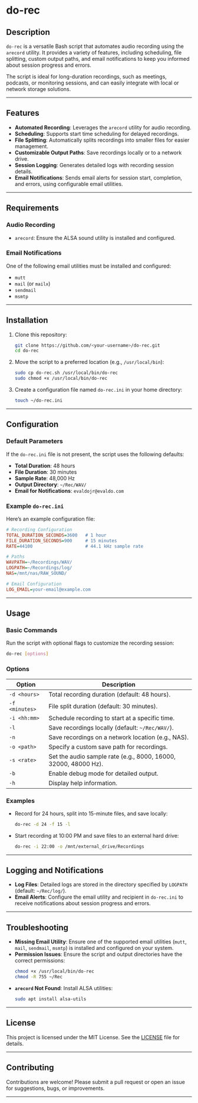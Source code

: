 # do-rec

## Description

`do-rec` is a versatile Bash script that automates audio recording using the `arecord` utility. It provides a variety of features, including scheduling, file splitting, custom output paths, and email notifications to keep you informed about session progress and errors.

The script is ideal for long-duration recordings, such as meetings, podcasts, or monitoring sessions, and can easily integrate with local or network storage solutions.

---

## Features

- **Automated Recording**: Leverages the `arecord` utility for audio recording.
- **Scheduling**: Supports start time scheduling for delayed recordings.
- **File Splitting**: Automatically splits recordings into smaller files for easier management.
- **Customizable Output Paths**: Save recordings locally or to a network drive.
- **Session Logging**: Generates detailed logs with recording session details.
- **Email Notifications**: Sends email alerts for session start, completion, and errors, using configurable email utilities.

---

## Requirements

### Audio Recording
- `arecord`: Ensure the ALSA sound utility is installed and configured.

### Email Notifications
One of the following email utilities must be installed and configured:
- `mutt`
- `mail` (or `mailx`)
- `sendmail`
- `msmtp`

---

## Installation

1. Clone this repository:
   ```bash
   git clone https://github.com/<your-username>/do-rec.git
   cd do-rec
   ```

2. Move the script to a preferred location (e.g., `/usr/local/bin`):
   ```bash
   sudo cp do-rec.sh /usr/local/bin/do-rec
   sudo chmod +x /usr/local/bin/do-rec
   ```

3. Create a configuration file named `do-rec.ini` in your home directory:
   ```bash
   touch ~/do-rec.ini
   ```

---

## Configuration

### Default Parameters
If the `do-rec.ini` file is not present, the script uses the following defaults:
- **Total Duration**: 48 hours
- **File Duration**: 30 minutes
- **Sample Rate**: 48,000 Hz
- **Output Directory**: `~/Rec/WAV/`
- **Email for Notifications**: `evaldojr@evaldo.com`

### Example `do-rec.ini`
Here’s an example configuration file:
```ini
# Recording Configuration
TOTAL_DURATION_SECONDS=3600   # 1 hour
FILE_DURATION_SECONDS=900     # 15 minutes
RATE=44100                    # 44.1 kHz sample rate

# Paths
WAVPATH=~/Recordings/WAV/
LOGPATH=~/Recordings/log/
NAS=/mnt/nas/RAW_SOUND/

# Email Configuration
LOG_EMAIL=your-email@example.com
```

---

## Usage

### Basic Commands
Run the script with optional flags to customize the recording session:
```bash
do-rec [options]
```

### Options
| Option       | Description                                                              |
|--------------|--------------------------------------------------------------------------|
| `-d <hours>` | Total recording duration (default: 48 hours).                            |
| `-f <minutes>` | File split duration (default: 30 minutes).                              |
| `-i <hh:mm>` | Schedule recording to start at a specific time.                          |
| `-l`         | Save recordings locally (default: `~/Rec/WAV/`).                         |
| `-n`         | Save recordings on a network location (e.g., NAS).                       |
| `-o <path>`  | Specify a custom save path for recordings.                               |
| `-s <rate>`  | Set the audio sample rate (e.g., 8000, 16000, 32000, 48000 Hz).          |
| `-b`         | Enable debug mode for detailed output.                                   |
| `-h`         | Display help information.                                               |

### Examples
- Record for 24 hours, split into 15-minute files, and save locally:
  ```bash
  do-rec -d 24 -f 15 -l
  ```
- Start recording at 10:00 PM and save files to an external hard drive:
  ```bash
  do-rec -i 22:00 -o /mnt/external_drive/Recordings
  ```

---

## Logging and Notifications

- **Log Files**: Detailed logs are stored in the directory specified by `LOGPATH` (default: `~/Rec/log/`).
- **Email Alerts**: Configure the email utility and recipient in `do-rec.ini` to receive notifications about session progress and errors.

---

## Troubleshooting

- **Missing Email Utility**: Ensure one of the supported email utilities (`mutt`, `mail`, `sendmail`, `msmtp`) is installed and configured on your system.
- **Permission Issues**: Ensure the script and output directories have the correct permissions:
  ```bash
  chmod +x /usr/local/bin/do-rec
  chmod -R 755 ~/Rec
  ```
- **`arecord` Not Found**: Install ALSA utilities:
  ```bash
  sudo apt install alsa-utils
  ```

---

## License

This project is licensed under the MIT License. See the [LICENSE](LICENSE) file for details.

---

## Contributing

Contributions are welcome! Please submit a pull request or open an issue for suggestions, bugs, or improvements.

---

